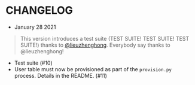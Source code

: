 # CHANGELOG

* January 28 2021

> This version introduces a test suite (TEST SUITE! TEST SUITE! TEST SUITE!) thanks to [@lieuzhenghong](https://github.com/lieuzhenghong). Everybody say thanks to @lieuzhenghong!

- Test suite (#10)
- User table must now be provisioned as part of the `provision.py` process. Details in the README. (#11)
